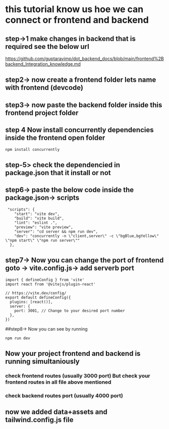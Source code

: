 # this tutorial know us hoe we can connect or frontend and backend 
## step->1 make changes in backend that is required see the below url 
https://github.com/guptaravimp/dot_backend_docs/blob/main/frontend%2Bbackend_Integration_knowledge.md
## step2-> now create a frontend folder lets name with frontend (devcode)
## step3-> now paste the backend folder inside this frontend project folder 
## step 4 Now install concurrently dependencies inside the frontend open folder 
```
npm install concurrently
```
## step-5> check the dependencied in package.json that it install or not 
## step6-> paste the below code inside the package.json->  scripts
```
 "scripts": {
    "start": "vite dev", 
    "build": "vite build",
    "lint": "eslint .",
    "preview": "vite preview",
    "server": "cd server && npm run dev",
    "dev": "concurrently -n \"client,server\" -c \"bgBlue,bgYellow\" \"npm start\" \"npm run server\""
  },
```
## step7-> Now you can change the port of frontend goto -> vite.config.js-> add serverb port 
```
import { defineConfig } from 'vite'
import react from '@vitejs/plugin-react'

// https://vite.dev/config/
export default defineConfig({
  plugins: [react()],
  server: {
    port: 3001, // Change to your desired port number
  },
})

```

##step8->  Now you can see by running 
```
npm run dev
```

## Now your project frontend and backend is running simultaniously  
### check frontend routes (usually 3000 port) But check your frontend routes in all file above mentioned 
### check backend routes port (usually 4000 port)

## now we added data+assets and tailwind.config.js file 

